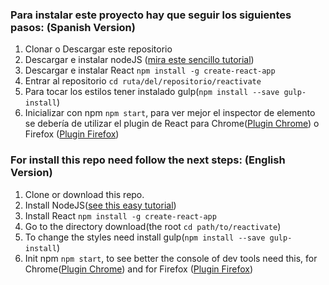 ### Para instalar este proyecto hay que seguir los siguientes pasos: (Spanish Version)

1. Clonar o Descargar este repositorio
2. Descargar e instalar nodeJS ([mira este sencillo tutorial](https://github.com/dherediat97/npmInstallationProjectTutorial))
3. Descargar e instalar React `npm install -g create-react-app`
4. Entrar al repositorio `cd ruta/del/repositorio/reactivate`
5. Para tocar los estilos tener instalado gulp(`npm install --save gulp-install`)
6. Inicializar con npm `npm start`, para ver mejor el inspector de elemento se debería de utilizar el plugin de React para Chrome([Plugin Chrome](https://chrome.google.com/webstore/detail/react-developer-tools/fmkadmapgofadopljbjfkapdkoienihi)) o Firefox ([Plugin Firefox](https://addons.mozilla.org/es/firefox/addon/react-devtools/))


### For install this repo need follow the next steps:  (English Version)

1. Clone or download this repo.
2. Install NodeJS([see this easy tutorial](https://github.com/dherediat97/npmInstallationProjectTutorial))
3. Install React `npm install -g create-react-app`
4. Go to the directory download(the root `cd path/to/reactivate`)
5. To change the styles need install gulp(`npm install --save gulp-install`)
6. Init npm `npm start`, to see better the console of dev tools need this, for Chrome([Plugin Chrome](https://chrome.google.com/webstore/detail/react-developer-tools/fmkadmapgofadopljbjfkapdkoienihi)) and for Firefox ([Plugin Firefox](https://addons.mozilla.org/es/firefox/addon/react-devtools/))
